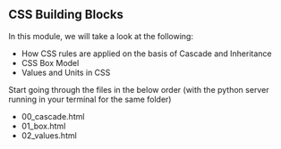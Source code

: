 ## CSS Building Blocks

In this module, we will take a look at the following:
- How CSS rules are applied on the basis of Cascade and Inheritance
- CSS Box Model
- Values and Units in CSS

Start going through the files in the below order (with the python server running in your terminal for the same folder)
- 00_cascade.html
- 01_box.html
- 02_values.html
    
